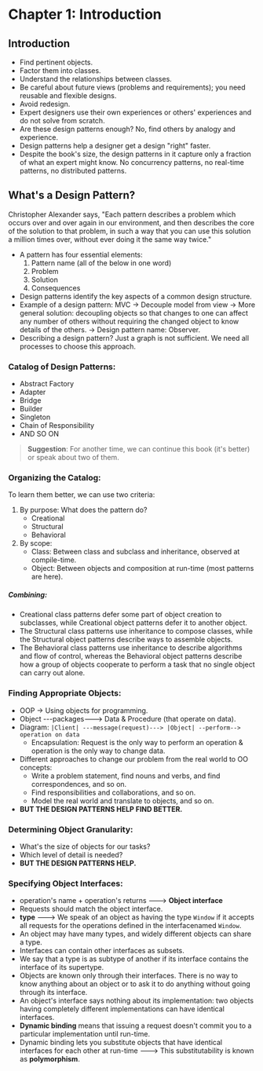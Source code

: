 # Chapter 1: Introduction

## Introduction
- Find pertinent objects.
- Factor them into classes.
- Understand the relationships between classes.
- Be careful about future views (problems and requirements); you need reusable and flexible designs.
- Avoid redesign.
- Expert designers use their own experiences or others' experiences and do not solve from scratch.
- Are these design patterns enough? No, find others by analogy and experience.
- Design patterns help a designer get a design "right" faster.
- Despite the book's size, the design patterns in it capture only a fraction of what an expert might know. No concurrency patterns, no real-time patterns, no distributed patterns.

## What's a Design Pattern?
Christopher Alexander says, "Each pattern describes a problem which occurs over and over again in our environment, and then describes the core of the solution to that problem, in such a way that you can use this solution a million times over, without ever doing it the same way twice."

- A pattern has four essential elements:
  1. Pattern name (all of the below in one word)
  2. Problem
  3. Solution
  4. Consequences
- Design patterns identify the key aspects of a common design structure.
- Example of a design pattern: MVC -> Decouple model from view -> More general solution: decoupling objects so that changes to one can affect any number of others without requiring the changed object to know details of the others. -> Design pattern name: Observer.
- Describing a design pattern? Just a graph is not sufficient. We need all processes to choose this approach.

### Catalog of Design Patterns:
  - Abstract Factory
  - Adapter
  - Bridge
  - Builder
  - Singleton
  - Chain of Responsibility
  - AND SO ON
>**Suggestion**:  For another time, we can continue this book (it's better) or speak about two of them.

### Organizing the Catalog:
To learn them better, we can use two criteria:
1. By purpose: What does the pattern do?
   - Creational
   - Structural
   - Behavioral
2. By scope:
   - Class: Between class and subclass and inheritance, observed at compile-time.
   - Object: Between objects and composition at run-time (most patterns are here).

##### Combining:
- Creational class patterns defer some part of object creation to subclasses, while Creational object patterns defer it to another object.
- The Structural class patterns use inheritance to compose classes, while the Structural object patterns describe ways to assemble objects.
- The Behavioral class patterns use inheritance to describe algorithms and flow of control, whereas the Behavioral object patterns describe how a group of objects cooperate to perform a task that no single object can carry out alone.

### Finding Appropriate Objects:
- OOP -> Using objects for programming.
- Object ---packages---> Data & Procedure (that operate on data).
- Diagram: `|Client| ---message(request)---> |Object| --perform--> operation on data`
  - Encapsulation: Request is the only way to perform an operation & operation is the only way to change data.
- Different approaches to change our problem from the real world to OO concepts:
  - Write a problem statement, find nouns and verbs, and find correspondences, and so on.
  - Find responsibilities and collaborations, and so on.
  - Model the real world and translate to objects, and so on.
- **BUT THE DESIGN PATTERNS HELP FIND BETTER.**

### Determining Object Granularity:
- What's the size of objects for our tasks?
- Which level of detail is needed?
- **BUT THE DESIGN PATTERNS HELP.**

### Specifying Object Interfaces:
- operation's name + operation's returns ---> **Object interface**
- Requests should match the object interface.
- **type** ---> We speak of an object as having the type `Window`  if it accepts all requests for the operations defined in the  interfacenamed  `Window`. 
- An object may have many types, and widely different objects can share a type.
- Interfaces  can  contain other  interfaces as  subsets.
- We say that a type is as subtype of another  if  its  interface contains  the  interface of  its  supertype.
- Objects are known only through their interfaces. There is no way to know anything about an object or to ask it to do anything without going through its interface.
- An object's interface says nothing about its implementation: two objects having completely different implementations can have identical interfaces.
- **Dynamic binding** means that issuing a request doesn't commit you to a particular implementation until run-time.
- Dynamic binding lets you substitute objects that have identical interfaces for each other at run-time ---> This substitutability is known as **polymorphism**.
